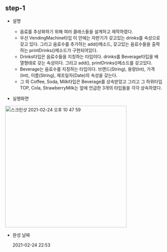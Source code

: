 ## step-1 

- 설명

  - 음료를 추상화하기 위해 여러 클래스들을 설계하고 제작하였다.
  - 우선 VendingMachine타입 이 안에는 자판기가 갖고있는 drinks를 속성으로 갖고 있다. 그리고 음료수를 추가하는 add()메소드, 갖고있는 음료수들을 출력하는 printDrinks()메소드가 구현되어있다.
  - Drinks타입은 음료수들을 지칭하는 타입이다. drinks를 Beverage타입을 배열형태로 갖는 속성이다. 그리고 add(), printDrinks()메소드를 갖고있다.
  - Beverage는 음료수를 지칭하는 타입이다. 브랜드(String), 용량(Int), 가격(Int), 이름(String), 제조일자(Date)의 속성을 갖는다.
  - 그 외 Coffee, Soda, Milk타입은 Beverage를 상속받았고 그리고 그 하위타입 TOP, Cola, StrawberryMilk는 앞에 언급한 3개의 타입들을 각각 상속하였다.

  

- 실행화면

<img width="389" alt="스크린샷 2021-02-24 오후 10 47 59" src="https://user-images.githubusercontent.com/42647277/109010462-241ddf00-76f3-11eb-94e6-36ac68172926.png">

- 완성 날짜

  2021-02-24 22:53
